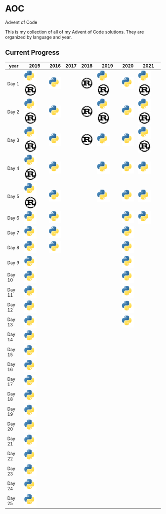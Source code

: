 [py]: /assets/py.svg

# AOC

Advent of Code

This is my collection of all of my Advent of Code solutions. They are organized by language and year.

## Current Progress
| year   | 2015                                                | 2016                      | 2017 | 2018                      | 2019                                                | 2020                      | 2021                                                |
| ------ | --------------------------------------------------- | ------------------------- | ---- | ------------------------- | --------------------------------------------------- | ------------------------- | --------------------------------------------------- |
| Day 1  | ![Python](/assets/py.svg) ![Rust](/assets/rust.svg) | ![Python](/assets/py.svg) |      | ![Rust](/assets/rust.svg) | ![Python](/assets/py.svg) ![Rust](/assets/rust.svg) | ![Python](/assets/py.svg) | ![Python](/assets/py.svg) ![Rust](/assets/rust.svg) |
| Day 2  | ![Python](/assets/py.svg) ![Rust](/assets/rust.svg) | ![Python](/assets/py.svg) |      | ![Rust](/assets/rust.svg) | ![Python](/assets/py.svg) ![Rust](/assets/rust.svg) | ![Python](/assets/py.svg) | ![Python](/assets/py.svg) ![Rust](/assets/rust.svg) |
| Day 3  | ![Python](/assets/py.svg) ![Rust](/assets/rust.svg) | ![Python](/assets/py.svg) |      | ![Rust](/assets/rust.svg) | ![Python](/assets/py.svg)                           | ![Python](/assets/py.svg) | ![Python](/assets/py.svg) ![Rust](/assets/rust.svg) |
| Day 4  | ![Python](/assets/py.svg) ![Rust](/assets/rust.svg) | ![Python](/assets/py.svg) |      |                           | ![Python](/assets/py.svg)                           | ![Python](/assets/py.svg) | ![Python](/assets/py.svg)                           |
| Day 5  | ![Python](/assets/py.svg) ![Rust](/assets/rust.svg) | ![Python](/assets/py.svg) |      |                           | ![Python](/assets/py.svg)                           | ![Python](/assets/py.svg) | ![Python](/assets/py.svg)                           |
| Day 6  | ![Python](/assets/py.svg)                           | ![Python](/assets/py.svg) |      |                           |                                                     | ![Python](/assets/py.svg) | ![Python](/assets/py.svg)                           |
| Day 7  | ![Python](/assets/py.svg)                           | ![Python](/assets/py.svg) |      |                           |                                                     | ![Python](/assets/py.svg) |                                                     |
| Day 8  | ![Python](/assets/py.svg)                           | ![Python](/assets/py.svg) |      |                           |                                                     | ![Python](/assets/py.svg) |                                                     |
| Day 9  | ![Python](/assets/py.svg)                           |                           |      |                           |                                                     | ![Python](/assets/py.svg) |                                                     |
| Day 10 | ![Python](/assets/py.svg)                           |                           |      |                           |                                                     | ![Python](/assets/py.svg) |                                                     |
| Day 11 | ![Python](/assets/py.svg)                           |                           |      |                           |                                                     | ![Python](/assets/py.svg) |                                                     |
| Day 12 | ![Python](/assets/py.svg)                           |                           |      |                           |                                                     | ![Python](/assets/py.svg) |                                                     |
| Day 13 | ![Python](/assets/py.svg)                           |                           |      |                           |                                                     | ![Python](/assets/py.svg) |                                                     |
| Day 14 | ![Python](/assets/py.svg)                           |                           |      |                           |                                                     |                           |                                                     |
| Day 15 | ![Python](/assets/py.svg)                           |                           |      |                           |                                                     |                           |                                                     |
| Day 16 | ![Python](/assets/py.svg)                           |                           |      |                           |                                                     |                           |                                                     |
| Day 17 | ![Python](/assets/py.svg)                           |                           |      |                           |                                                     |                           |                                                     |
| Day 18 | ![Python](/assets/py.svg)                           |                           |      |                           |                                                     |                           |                                                     |
| Day 19 | ![Python](/assets/py.svg)                           |                           |      |                           |                                                     |                           |                                                     |
| Day 20 | ![Python](/assets/py.svg)                           |                           |      |                           |                                                     |                           |                                                     |
| Day 21 | ![Python](/assets/py.svg)                           |                           |      |                           |                                                     |                           |                                                     |
| Day 22 | ![Python](/assets/py.svg)                           |                           |      |                           |                                                     |                           |                                                     |
| Day 23 | ![Python](/assets/py.svg)                           |                           |      |                           |                                                     |                           |                                                     |
| Day 24 | ![Python](/assets/py.svg)                           |                           |      |                           |                                                     |                           |                                                     |
| Day 25 | ![Python](/assets/py.svg)                           |                           |      |                           |                                                     |                           |                                                     |
